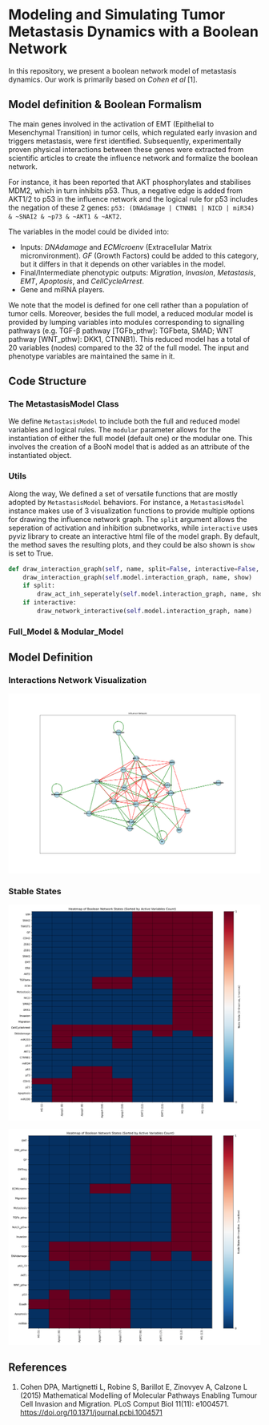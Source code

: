 # Modeling and Simulating Tumor Metastasis Dynamics with a Boolean Network

In this repository, we present a boolean network model of metastasis dynamics. Our work is primarily based on 
*Cohen et al* [1].

## Model definition & Boolean Formalism

The main genes involved in the activation of EMT (Epithelial to Mesenchymal Transition) in tumor cells, which regulated early invasion and triggers metastasis, were first identified. Subsequently, experimentally proven physical interactions between these genes were extracted from scientific articles to create the influence network and formalize the boolean network. 

For instance, it has been reported that AKT phosphorylates and stabilises MDM2, which in turn inhibits p53. Thus, a negative edge is added from AKT1/2 to p53 in the influence network and the logical rule for p53 includes the negation of these 2 genes: `p53: (DNAdamage | CTNNB1 | NICD | miR34) & ~SNAI2 & ~p73 & ~AKT1 & ~AKT2`.

The variables in the model could be divided into: 
* Inputs: *DNAdamage* and *ECMicroenv* (Extracellular Matrix micronvironment). *GF* (Growth Factors) could be added to this category, but it differs in that it depends on other variables in the model.
* Final/Intermediate phenotypic outputs: *Migration*, *Invasion*, *Metastasis*, *EMT*, *Apoptosis*, and *CellCycleArrest*.
* Gene and miRNA players. 

We note that the model is defined for one cell rather than a population of tumor cells. Moreover, besides the full model, a reduced modular model is provided by lumping variables into modules corresponding to signalling pathways (e.g. TGF-β pathway [TGFb_pthw]: TGFbeta, SMAD; WNT pathway [WNT_pthw]: DKK1, CTNNB1). This reduced model has a total of 20 variables (nodes) compared to the 32 of the full model. The input and phenotype variables are maintained the same in it.

## Code Structure

### The MetastasisModel Class

We define `MetastasisModel` to include both the full and reduced model variables and logical rules. The `modular` parameter allows for the instantiation of either the full model (default one) or the modular one. This involves the creation of a BooN model that is added as an attribute of the instantiated object.

### Utils 

Along the way, We defined a set of versatile functions that are mostly adopted by `MetastasisModel` behaviors. For instance, a `MetastasisModel` instance makes use of 3 visualization functions to provide multiple options for drawing the influence network graph. The `split` argument allows the seperation of activation and inhibition subnetworks, while `interactive` uses pyviz library to create an interactive html file of the model graph. By default, the method saves the resulting plots, and they could be also shown is `show` is set to True.

```python
def draw_interaction_graph(self, name, split=False, interactive=False, show=False):
    draw_interaction_graph(self.model.interaction_graph, name, show)
    if split:
        draw_act_inh_seperately(self.model.interaction_graph, name, show)
    if interactive:
        draw_network_interactive(self.model.interaction_graph, name)
```

### Full_Model & Modular_Model 

## Model Definition

### Interactions Network Visualization

![influence_network](plots/reduced_model_interactions_network.png)

### Stable States

![heatmap](plots/full_model_stable_states_heatmap.png)

![reduced_heatmap](plots/reduced_model_stable_states_heatmap.png)

## References

1. Cohen DPA, Martignetti L, Robine S, Barillot E, Zinovyev A, Calzone L (2015) Mathematical Modelling of Molecular Pathways Enabling Tumour Cell Invasion and Migration. PLoS Comput Biol 11(11): e1004571. https://doi.org/10.1371/journal.pcbi.1004571
